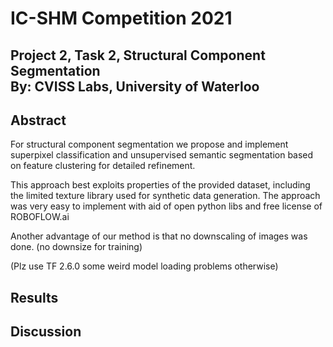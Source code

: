 # IC-SHM Competition 2021
## Project 2, Task 2, Structural Component Segmentation <br /> By: CVISS Labs, University of Waterloo

## Abstract
For structural component segmentation we propose and implement superpixel classification and unsupervised 
semantic segmentation based on feature clustering for detailed refinement. 

This approach best exploits properties of the provided dataset, including the limited texture library used 
for synthetic data generation. The approach was very easy to implement with aid of open python libs and free license of ROBOFLOW.ai

Another advantage of our method is that no downscaling of images was done. (no downsize for training) 

(Plz use TF 2.6.0 some weird model loading problems otherwise)

## Results

## Discussion




